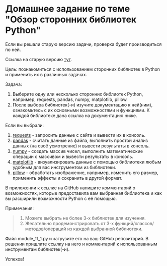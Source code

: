# Домашнее задание по теме "Обзор сторонних библиотек Python"

Если вы решали старую версию задачи, проверка будет производиться по ней.

Ссылка на старую версию [тут](https://docs.google.com/document/d/1iOZTx6zUIcrtOoEc9ZQvKgywxL16RfLk7sokdABDDo4/edit?usp=sharing).

Цель: познакомиться с использованием сторонних библиотек в Python и применить
их в различных задачах.

Задача:
1. Выберите одну или несколько сторонних библиотек Python, например,
   requests, pandas, numpy, matplotlib, pillow.
2. После выбора библиотек(-и) изучите документацию к ней(ним),
   ознакомьтесь с их основными возможностями и функциями. К каждой
   библиотеке дана ссылка на документацию ниже.

Если вы выбрали:
1. [requests](https://requests.readthedocs.io/en/latest/index.html) - запросить
   данные с сайта и вывести их в консоль.
2. [pandas](https://pandas.pydata.org/docs/user_guide/index.html) - считать
   данные из файла, выполнить простой анализ данных (на своё усмотрение) и
   вывести результаты в консоль.
3. [numpy](https://numpy.org/doc/stable/user/absolute_beginners.html) - создать
   массив чисел, выполнить математические операции с массивом и вывести
   результаты в консоль.
4. [matplotlib](https://matplotlib.org/stable/users/explain/quick_start.html) -
   визуализировать данные с помощью библиотеки любым удобным для вас
   инструментом из библиотеки.
5. [pillow](https://pillow.readthedocs.io/en/stable/) - обработать изображение,
   например, изменить его размер, применить эффекты и сохранить в другой
   формат.

В приложении к ссылке на GitHub напишите комментарий о возможностях,
которые предоставила вам выбранная библиотека и как вы расширили
возможности Python с её помощью.

Примечания:
> 1. Можете выбрать не более 3-х библиотек для изучения.
> 2. Желательно продемонстрировать от 3-х
     функций/классов/методов/операций из каждой выбранной библиотеки.

Файл module_11_1.py и загрузите его на ваш GitHub репозиторий. В решении
пришлите ссылку на него и комментарий к использованным инструментам
библиотек(-и).

Успехов!
